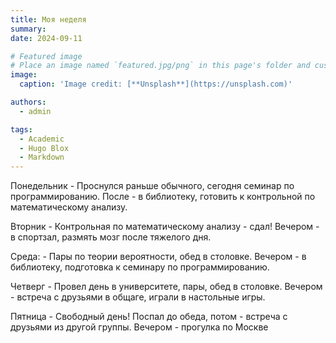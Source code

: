 ```yaml
---
title: Моя неделя
summary: 
date: 2024-09-11

# Featured image
# Place an image named `featured.jpg/png` in this page's folder and customize its options here.
image:
  caption: 'Image credit: [**Unsplash**](https://unsplash.com)'

authors:
  - admin

tags:
  - Academic
  - Hugo Blox
  - Markdown
---
```


Понедельник - Проснулся раньше обычного, сегодня семинар по программированию. После - в библиотеку, готовить к контрольной по математическому анализу.

Вторник - Контрольная по математическому анализу - сдал! Вечером - в спортзал, размять мозг после тяжелого дня.

Среда: - Пары по теории вероятности, обед в столовке. Вечером - в библиотеку, подготовка к семинару по программированию.

Четверг - Провел день в университете, пары, обед в столовке. Вечером - встреча с друзьями в общаге, играли в настольные игры.

Пятница - Свободный день! Поспал до обеда, потом - встреча с друзьями из другой группы. Вечером - прогулка по Москве



